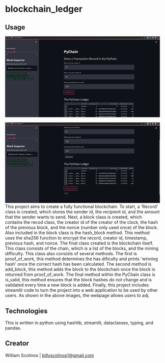 # blockchain_ledger
## Usage
![PyChain with added blocks](https://github.com/billysco/blockchain_ledger/blob/main/Screenshots/Pychain.PNG)

![Validated Blockchain](https://github.com/billysco/blockchain_ledger/blob/main/Screenshots/pychain_validated.PNG)
This project aims to create a fully functional blockchain. To start, a 'Record' class is created, which stores the sender id, the recipient id, and the amount that the sender wants to send. Next, a block class is created, which contains the recod class, the creator id of the creator of the clock, the hash of the previous block, and the nonce (number only used once) of the block. Also included in the block class is the hash_block method. This method uses the sha256 function to encrypt the record, creator id, timestamp, previous hash, and nonce. The final class created is the blockchain itself. This class consists of the chain, which is a list of the blocks, and the mining difficulty. This class also consists of several methods. The first is proof_of_work, this method determines the has dificulty and prints 'winning hash' once the correct hash has been calculated. The second method is add_block, this method adds the block to the blockchain once the block is returned from proof_of_work. The final method within the PyChain class is is_valid, this method ensures that the block hashes do not change and is validated every time a new block is added. Finally, this project includes streamlit code to turn the project into a web application to be used by other users. As shown in the above images, the webpage allows users to adj.

## Technologies
This is written in python using hashlib, streamlit, dataclasses, typing, and pandas.

## Creator
William Scolinos | billyscolinos1@gmail.com
